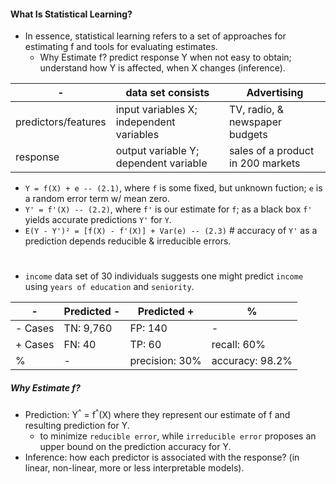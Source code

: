 #### What Is Statistical Learning?

* In essence, statistical learning refers to a set of approaches for estimating f and tools for evaluating estimates.
  * Why Estimate f? predict response Y when not easy to obtain; understand how Y is affected, when X changes (inference).

\- | data set consists | Advertising
--- | --- | ---
predictors/features | input variables X; independent variables | TV, radio, & newspaper budgets
response | output variable Y; dependent variable | sales of a product in 200 markets

* `Y = f(X) + e -- (2.1)`, where `f` is some fixed, but unknown fuction; `e` is a random error term w/ mean zero.
* `Y' = f'(X) -- (2.2)`, where `f'` is our estimate for `f`; as a black box `f'` yields accurate predictions `Y'` for `Y`.
* `E(Y - Y')² = [f(X) - f'(X)] + Var(e) -- (2.3)` # accuracy of `Y'` as a prediction depends reducible & irreducible errors.

#
* `income` data set of 30 individuals suggests one might predict `income` using `years of education` and `seniority`.


\- | Predicted - | Predicted + | %
--- | --- | --- | ---
\- Cases | TN: 9,760 | FP: 140 | -
\+ Cases | FN: 40 | TP: 60 | recall: 60%
% | - | precision: 30% | accuracy: 98.2%

##### Why Estimate f?

* Prediction: Y<sup>^</sup> = f<sup>^</sup>(X) where they represent our estimate of f and resulting prediction for Y.
  * to minimize `reducible error`, while `irreducible error` proposes an upper bound on the prediction accuracy for Y.
* Inference: how each predictor is associated with the response? (in linear, non-linear, more or less interpretable models).
